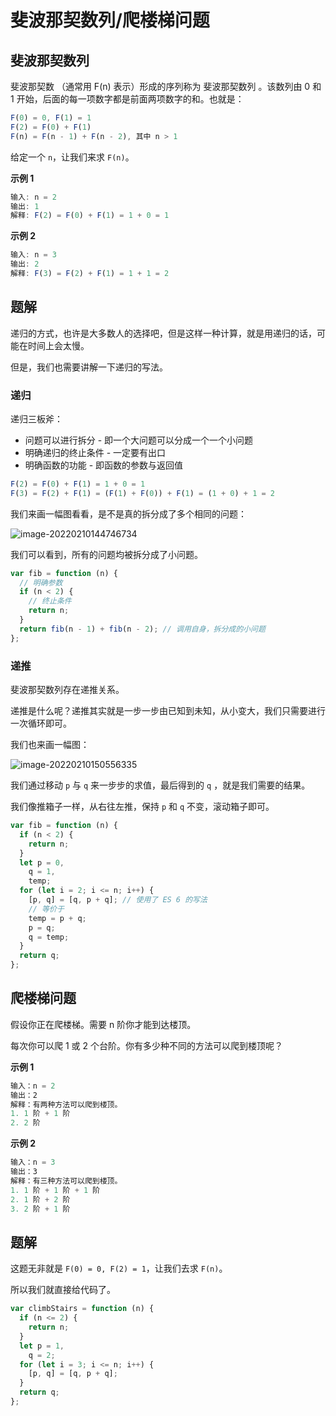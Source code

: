 # 斐波那契数列/爬楼梯问题

## 斐波那契数列

斐波那契数 （通常用 F(n) 表示）形成的序列称为 斐波那契数列 。该数列由 0 和 1 开始，后面的每一项数字都是前面两项数字的和。也就是：

```javascript
F(0) = 0, F(1) = 1
F(2) = F(0) + F(1)
F(n) = F(n - 1) + F(n - 2), 其中 n > 1
```

给定一个 `n`，让我们来求 `F(n)`。

**示例 1**

```javascript
输入: n = 2
输出: 1
解释: F(2) = F(0) + F(1) = 1 + 0 = 1
```

**示例 2**

```javascript
输入: n = 3
输出: 2
解释: F(3) = F(2) + F(1) = 1 + 1 = 2
```

## 题解

递归的方式，也许是大多数人的选择吧，但是这样一种计算，就是用递归的话，可能在时间上会太慢。

但是，我们也需要讲解一下递归的写法。

### 递归

递归三板斧：

- 问题可以进行拆分 - 即一个大问题可以分成一个一个小问题
- 明确递归的终止条件 - 一定要有出口
- 明确函数的功能 - 即函数的参数与返回值

```javascript
F(2) = F(0) + F(1) = 1 + 0 = 1
F(3) = F(2) + F(1) = (F(1) + F(0)) + F(1) = (1 + 0) + 1 = 2
```

我们来画一幅图看看，是不是真的拆分成了多个相同的问题：

![image-20220210144746734](https://raw.githubusercontent.com/hzzzzzzzq/Blog/feat-picture/asseats/images/algorithm/image-20220210144746734.png)

我们可以看到，所有的问题均被拆分成了小问题。

```javascript
var fib = function (n) {
  // 明确参数
  if (n < 2) {
    // 终止条件
    return n;
  }
  return fib(n - 1) + fib(n - 2); // 调用自身，拆分成的小问题
};
```

### 递推

斐波那契数列存在递推关系。

递推是什么呢？递推其实就是一步一步由已知到未知，从小变大，我们只需要进行一次循环即可。

我们也来画一幅图：

![image-20220210150556335](https://raw.githubusercontent.com/hzzzzzzzq/Blog/feat-picture/asseats/images/algorithm/image-20220210150556335.png)

我们通过移动 `p` 与 `q` 来一步步的求值，最后得到的 `q` ，就是我们需要的结果。

我们像推箱子一样，从右往左推，保持 `p` 和 `q` 不变，滚动箱子即可。

```javascript
var fib = function (n) {
  if (n < 2) {
    return n;
  }
  let p = 0,
    q = 1,
    temp;
  for (let i = 2; i <= n; i++) {
    [p, q] = [q, p + q]; // 使用了 ES 6 的写法
    // 等价于
    temp = p + q;
    p = q;
    q = temp;
  }
  return q;
};
```

## 爬楼梯问题

假设你正在爬楼梯。需要 n 阶你才能到达楼顶。

每次你可以爬 1 或 2 个台阶。你有多少种不同的方法可以爬到楼顶呢？

**示例 1**

```javascript
输入：n = 2
输出：2
解释：有两种方法可以爬到楼顶。
1. 1 阶 + 1 阶
2. 2 阶
```

**示例 2**

```javascript
输入：n = 3
输出：3
解释：有三种方法可以爬到楼顶。
1. 1 阶 + 1 阶 + 1 阶
2. 1 阶 + 2 阶
3. 2 阶 + 1 阶
```

## 题解

这题无非就是 `F(0) = 0, F(2) = 1`，让我们去求 `F(n)`。

所以我们就直接给代码了。

```javascript
var climbStairs = function (n) {
  if (n <= 2) {
    return n;
  }
  let p = 1,
    q = 2;
  for (let i = 3; i <= n; i++) {
    [p, q] = [q, p + q];
  }
  return q;
};
```
